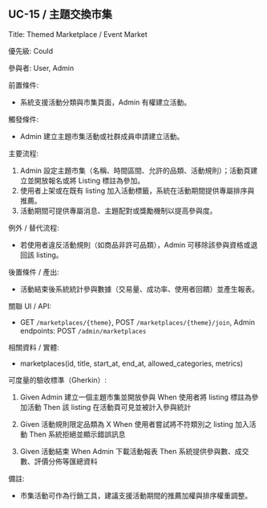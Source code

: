 ## UC-15 / 主題交換市集
Title: Themed Marketplace / Event Market

優先級: Could

參與者: User, Admin

前置條件:
- 系統支援活動分類與市集頁面，Admin 有權建立活動。

觸發條件:
- Admin 建立主題市集活動或社群成員申請建立活動。

主要流程:
1. Admin 設定主題市集（名稱、時間區間、允許的品類、活動規則）；活動頁建立並開放報名或將 Listing 標註為參加。
2. 使用者上架或在既有 listing 加入活動標籤，系統在活動期間提供專屬排序與推薦。
3. 活動期間可提供專屬消息、主題配對或獎勵機制以提高參與度。

例外 / 替代流程:
- 若使用者違反活動規則（如商品非許可品類），Admin 可移除該參與資格或退回該 listing。

後置條件 / 產出:
- 活動結束後系統統計參與數據（交易量、成功率、使用者回饋）並產生報表。

關聯 UI / API:
- GET `/marketplaces/{theme}`, POST `/marketplaces/{theme}/join`, Admin endpoints: POST `/admin/marketplaces`

相關資料 / 實體:
- marketplaces(id, title, start_at, end_at, allowed_categories, metrics)

可度量的驗收標準（Gherkin）:
1. Given Admin 建立一個主題市集並開放參與
   When 使用者將 listing 標註為參加活動
   Then 該 listing 在活動頁可見並被計入參與統計

2. Given 活動規則限定品類為 X
   When 使用者嘗試將不符類別之 listing 加入活動
   Then 系統拒絕並顯示錯誤訊息

3. Given 活動結束
   When Admin 下載活動報表
   Then 系統提供參與數、成交數、評價分佈等匯總資料

備註:
- 市集活動可作為行銷工具，建議支援活動期間的推薦加權與排序權重調整。
